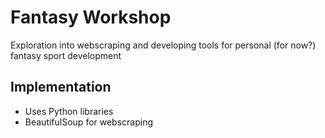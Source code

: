# Fantasy Workshop

Exploration into webscraping and developing tools for personal (for now?) fantasy sport development

## Implementation

- Uses Python libraries
- BeautifulSoup for webscraping